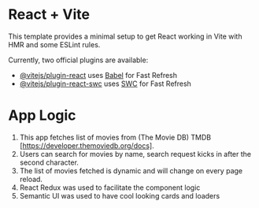 # React + Vite

This template provides a minimal setup to get React working in Vite with HMR and some ESLint rules.

Currently, two official plugins are available:

- [@vitejs/plugin-react](https://github.com/vitejs/vite-plugin-react/blob/main/packages/plugin-react/README.md) uses [Babel](https://babeljs.io/) for Fast Refresh
- [@vitejs/plugin-react-swc](https://github.com/vitejs/vite-plugin-react-swc) uses [SWC](https://swc.rs/) for Fast Refresh

# App Logic

1. This app fetches list of movies from (The Movie DB) TMDB [https://developer.themoviedb.org/docs].
1. Users can search for movies by name, search request kicks in after the second character.
1. The list of movies fetched is dynamic and will change on every page reload.
1. React Redux was used to facilitate the component logic
1. Semantic UI was used to have cool looking cards and loaders
